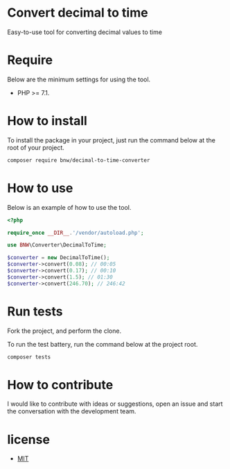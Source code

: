 # Convert decimal to time

Easy-to-use tool for converting decimal values to time

# Require

Below are the minimum settings for using the tool.

- PHP >= 7.1.

# How to install

To install the package in your project, just run the command below at the root of your project.

```bash
composer require bnw/decimal-to-time-converter
```

# How to use

Below is an example of how to use the tool.

```php
<?php 

require_once __DIR__.'/vendor/autoload.php';

use BNW\Converter\DecimalToTime;

$converter = new DecimalToTime();
$converter->convert(0.08); // 00:05
$converter->convert(0.17); // 00:10
$converter->convert(1.5); // 01:30
$converter->convert(246.70); // 246:42

```

# Run tests

Fork the project, and perform the clone.

To run the test battery, run the command below at the project root.

```bash
composer tests
```

# How to contribute

I would like to contribute with ideas or suggestions, open an issue and start the conversation with the development team.

# license

- [MIT](https://github.com/Diego-Brocanelli/decimal-time/blob/master/LICENSE)
